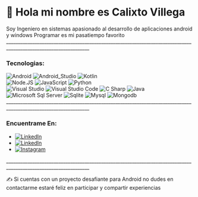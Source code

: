 # 👋 Hola mi nombre es Calixto Villega

Soy Ingeniero en sistemas apasionado al desarrollo de aplicaciones android y windows
Programar es mi pasatiempo favorito</br>
_________________________________________________________________________________________________________________</br>

### Tecnologias:

![Android](https://img.shields.io/badge/Android-green?style=for-the-badge&logo=android&logoColor=white&labelColor=black)
![Android_Studio](https://img.shields.io/badge/Android_Studio-green?style=for-the-badge&logo=android-studio&logoColor=white&labelColor=101010)
![Kotlin](https://img.shields.io/badge/Kotlin-0095D5?style=for-the-badge&logo=kotlin&logoColor=white&labelColor=101010)</br>
![Node.JS](https://img.shields.io/badge/Node.JS-339933?style=for-the-badge&logo=node.js&logoColor=white&labelColor=101010)
![JavaScript](https://img.shields.io/badge/JavaScript-F7DF1E?style=for-the-badge&logo=javascript&logoColor=white&labelColor=101010)
![Python](https://img.shields.io/badge/Python-yellow?style=for-the-badge&logo=python&logoColor=white&labelColor=101010)</br>
![Visual Studio](https://img.shields.io/badge/Visual%20Studio-5C2D91?style=for-the-badge&logo=visualstudio&logoColor=white&labelColor=101010)
![Visual Studio Code](https://img.shields.io/badge/Visual%20Studio%20Code-007ACC?style=for-the-badge&logo=visualstudiocode&logoColor=white&labelColor=101010)
![C Sharp](https://img.shields.io/badge/C%20Sharp-lightgreen?style=for-the-badge&logo=csharp&logoColor=white&labelColor=101010)
![Java](https://img.shields.io/badge/Java-007396?style=for-the-badge&logo=java&logoColor=white&labelColor=101010)</br>
![Microsoft Sql Server](https://img.shields.io/badge/Microsoft%20Sql%20Server-CC2927?style=for-the-badge&logo=microsoftsqlserver&logoColor=white&labelColor=101010)
![Sqlite](https://img.shields.io/badge/Sqlite-003B57?style=for-the-badge&logo=sqlite&logoColor=white&labelColor=101010)
![Mysql](https://img.shields.io/badge/Mysql-4479A1?style=for-the-badge&logo=mysql&logoColor=white&labelColor=101010)
![Mongodb](https://img.shields.io/badge/Mongodb-47A248?style=for-the-badge&logo=mongodb&logoColor=white&labelColor=101010)</br>
_________________________________________________________________________________________________________________</br>

### Encuentrame En:

- [![LinkedIn](https://img.shields.io/badge/LinkedIn-Calixto_Villega-0A66C2?style=for-the-badge&logo=linkedin&logoColor=white&labelColor=101010)](https://www.linkedin.com/in/calixto-villega-marcias-25608962)</br>
- [![LinkedIn](https://img.shields.io/badge/Facebook-Calixto_Villega-1877F2?style=for-the-badge&logo=facebook&logoColor=white&labelColor=101010)](https://www.facebook.com/calixxto)</br>
- [![Instagram](https://img.shields.io/badge/Instagram-Calixto_Villega-E4405F?style=for-the-badge&logo=instagram&logoColor=white&labelColor=101010)](https://www.instagram.com/msccoder)</br>

_________________________________________________________________________________________________________________</br>

✍️ Si cuentas con un proyecto desafiante para Android no dudes en contactarme estaré feliz en participar y compartir experiencias 

